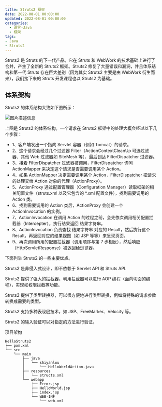 ```yaml
---
title: Struts2 框架
date: 2022-08-01 00:00:00
updated: 2022-08-01 00:00:00
categories:
  - 语言-Java
  - 框架
tags:
- Java
- Struts2
---
```


Struts2 是 Struts 的下一代产品。它在 Struts 和 WebWork 的技术基础上进行了合并，产生了全新的 Struts2 框架。Struts2 修复了大量错误和漏洞，并且体系结构和第一代 Struts 存在巨大差别（因为其实 Struts2 主要是由 WebWork 衍生而来），我们接下来的 Struts 开发课程也以 Struts2 为基础。

## 体系架构

Struts2 的体系结构大致如下图所示：

![图片描述信息](https://upload-images.jianshu.io/upload_images/1662509-3c6ee03761adae18?imageMogr2/auto-orient/strip%7CimageView2/2/w/1240)

上图是 Struts2 的体系结构。一个请求在 Struts2 框架中的处理大概会经过以下几个步骤：

* 1、客户端发出一个指向 Servlet 容器（例如 Tomcat）的请求。
* 2、这个请求会经过几个过滤器 Filter（ActionContextCleanUp 可选过滤器、其他 Web 过滤器如 SiteMesh 等），最后到达 FilterDispatcher 过滤器。
* 3、接着 FilterDispatcher 过滤器被调用，FilterDispatcher 询问 ActionMapper 来决定这个请求是否需要调用某个 Action。
* 4、如果 ActionMapper 决定需要调用某个 Action，FilterDispatcher 把请求的处理交给 Action 对象的代理（ActionProxy）。
* 5、ActionProxy 通过配置管理器（Configuration Manager）读取框架的相关配置文件（struts.xml 以及它包含的 *.xml 配置文件），找到需要调用的 Action 类。
* 6、找到需要调用的 Action 类后，ActionProxy 会创建一个 ActionInvocation 的实例。
* 7、ActionInvocation 在调用 Action 的过程之前，会先依次调用相关配置拦截器（Intercepter），执行结果返回 结果字符串。
* 8、ActionInvocation 负责查找 结果字符串 对应的 Result，然后执行这个 Result，再返回对应的结果视图（如 JSP 等等）来呈现页面。
* 9、再次调用所用的配置拦截器（调用顺序与第 7 步相反），然后响应（HttpServletResponse）被返回给浏览器。

下面列举 Struts2 的一些主要优点。

Struts2 是非侵入式设计，即不依赖于 Servlet API 和 Struts API.

Struts2 提供了强大的拦截器，利用拦截器可以进行 AOP 编程（面向切面的编程），实现如权限拦截等功能。

Struts2 提供了类型转换器，可以很方便地进行类型转换，例如将特殊的请求参数转换成需要的类型。

Struts2 支持多种表现层技术，如 JSP、FreeMarker、Velocity 等。

Struts2 的输入验证可以对指定的方法进行验证。

项目架构

```text
HelloStruts2
├── pom.xml
└── src
    └── main
        ├── java
        │   └── shiyanlou
        │       └── HelloWorldAction.java
        ├── resources
        │   └── structs.xml
        └── webapp
            ├── Error.jsp
            ├── HelloWorld.jsp
            ├── index.jsp
            └── WEB-INF
                └── web.xml
```
